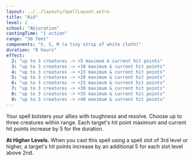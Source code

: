 ```yaml
---
layout: ../../layouts/SpellLayout.astro
title: "Aid"
level: 2
school: "Abjuration"
castingTime: "1 action"
range: "30 feet"
components: "V, S, M (a tiny strip of white cloth)"
duration: "8 hours"
effect:
  2: "up to 3 creatures -> +5 maximum & current hit points"
  3: "up to 3 creatures -> +10 maximum & current hit points"
  4: "up to 3 creatures -> +15 maximum & current hit points"
  5: "up to 3 creatures -> +20 maximum & current hit points"
  6: "up to 3 creatures -> +25 maximum & current hit points"
  7: "up to 3 creatures -> +30 maximum & current hit points"
  8: "up to 3 creatures -> +35 maximum & current hit points"
  9: "up to 3 creatures -> +40 maximum & current hit points"
---
```


Your spell bolsters your allies with toughness and resolve. Choose up to three creatures within range. Each target's hit point maximum and current hit points increase by 5 for the duration.

**At Higher Levels.** When you cast this spell using a spell slot of 3rd level or higher, a target's hit points increase by an additional 5 for each slot level above 2nd.
